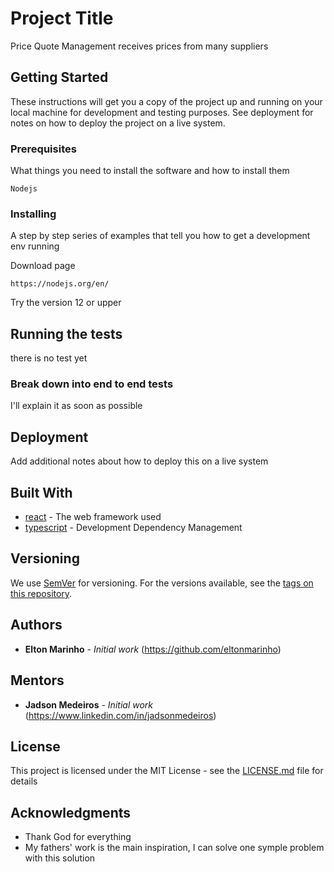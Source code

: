# Project Title

Price Quote Management
receives prices from many suppliers

## Getting Started

These instructions will get you a copy of the project up and running on your local machine for development and testing purposes. See deployment for notes on how to deploy the project on a live system.

### Prerequisites

What things you need to install the software and how to install them

```
Nodejs

```

### Installing

A step by step series of examples that tell you how to get a development env running

Download page 

```
https://nodejs.org/en/
```


Try the version 12 or upper

## Running the tests

there is no test yet

### Break down into end to end tests

I'll explain it as soon as possible


## Deployment

Add additional notes about how to deploy this on a live system

## Built With

* [react](https://github.com/facebook/react) - The web framework used
* [typescript](https://github.com/microsoft/TypeScript) - Development Dependency Management




## Versioning

We use [SemVer](http://semver.org/) for versioning. For the versions available, see the [tags on this repository](https://github.com/your/project/tags). 

## Authors

* **Elton Marinho** - *Initial work* 
(https://github.com/eltonmarinho)

## Mentors

* **Jadson Medeiros** - *Initial work* 
(https://www.linkedin.com/in/jadsonmedeiros)


## License

This project is licensed under the MIT License - see the [LICENSE.md](LICENSE.md) file for details

## Acknowledgments

* Thank God for everything
* My fathers' work is the main inspiration, I can solve one symple problem with this solution 


